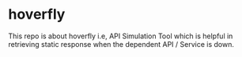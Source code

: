 # hoverfly
This repo is about hoverfly i.e, API Simulation Tool which is helpful in retrieving static response when the dependent API / Service is down. 

